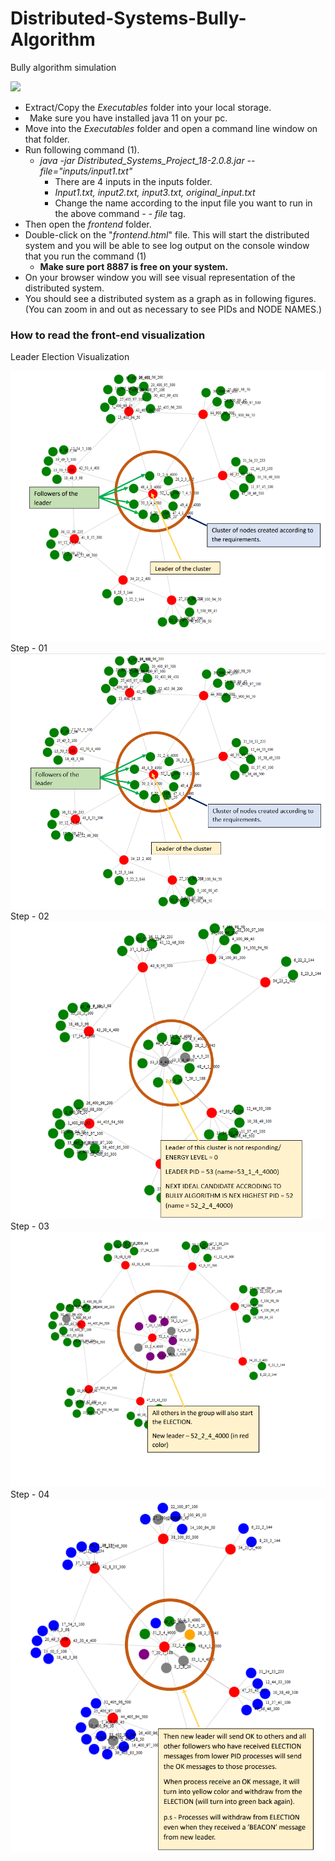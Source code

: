 # Distributed-Systems-Bully-Algorithm
Bully algorithm simulation

[![](https://visitcount.itsvg.in/api?id=Mahesh&label=Profile%20Views&color=0&icon=0&pretty=false)](https://visitcount.itsvg.in)
- Extract/Copy the *Executables* folder into your local storage.
- ` `Make sure you have installed java 11 on your pc. 
- Move into the *Executables* folder and open a command line window on that folder.
- Run following command (1).
  - *java -jar Distributed\_Systems\_Project\_18-2.0.8.jar --file="inputs/input1.txt"* 
    - There are 4 inputs in the inputs folder.
    - *Input1.txt, input2.txt, input3.txt, original\_input.txt*
    - Change the name according to the input file you want to run in the above command *- - file* tag.
- Then open the *frontend* folder.
- Double-click on the "*frontend.html*" file. This will start the distributed system and you will be able to see log output on the console window that you run the command (1)
  - **Make sure port 8887 is free on your system.**
- On your browser window you will see visual representation of the distributed system.
- You should see a distributed system as a graph as in following figures. (You can zoom in and out as necessary to see PIDs and NODE NAMES.)

### How to read the front-end visualization

Leader Election Visualization

![plot](./src/main/resources/aa.png)
Step - 01
![plot](./src/main/resources/a.png)
Step - 02
![plot](./src/main/resources/b.png)
Step - 03
![plot](./src/main/resources/c.png)
Step - 04
![plot](./src/main/resources/d.png)












